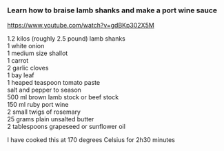 ### Learn how to braise lamb shanks and make a port wine sauce  
https://www.youtube.com/watch?v=gdBKp302X5M  

1.2 kilos (roughly 2.5 pound) lamb shanks  
1 white onion  
1 medium size shallot  
1 carrot  
2 garlic cloves  
1 bay leaf  
1 heaped teaspoon tomato paste  
salt and pepper to season  
500 ml brown lamb stock or beef stock  
150 ml ruby port wine  
2 small twigs of rosemary  
25 grams plain unsalted butter  
2 tablespoons grapeseed or sunflower oil  

I have cooked this at 170 degrees Celsius for 2h30 minutes   



